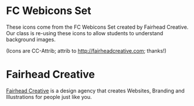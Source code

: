 FC Webicons Set
=====================

These icons come from the FC Webicons Set created by Fairhead Creative. Our class is re-using these icons to allow students to understand background images.

(Icons are CC-Attrib; attrib to http://fairheadcreative.com; thanks!)

Fairhead Creative
=================

[Fairhead Creative](http://fairheadcreative.com) is a design agency that creates Websites, Branding and Illustrations for people just like you.